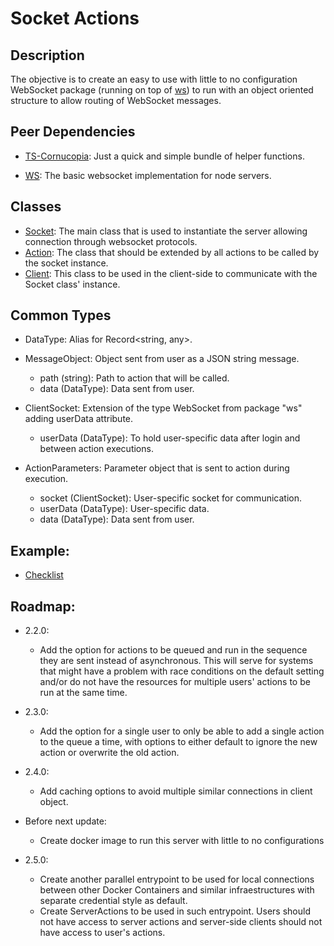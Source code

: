 # Socket Actions

## Description

The objective is to create an easy to use with little to no configuration
WebSocket package (running on top of [ws](https://www.npmjs.com/package/ws)) to
run with an object oriented structure to allow routing of WebSocket messages.

## Peer Dependencies

- [TS-Cornucopia](https://www.npmjs.com/package/ts-cornucopia): Just a quick and
  simple bundle of helper functions.

- [WS](https://www.npmjs.com/package/ws): The basic websocket implementation for
  node servers.

## Classes

- [Socket](/docs/server/socket.md): The main class that is used to instantiate
  the server allowing connection through websocket protocols.
- [Action](/docs/server/action.md): The class that should be extended by all
  actions to be called by the socket instance.
- [Client](/docs/client.md): This class to be used in the client-side to
  communicate with the Socket class' instance.

## Common Types

- DataType: Alias for Record<string, any>.

- MessageObject: Object sent from user as a JSON string message.

  - path (string): Path to action that will be called.
  - data (DataType): Data sent from user.

- ClientSocket: Extension of the type WebSocket from package "ws" adding
  userData attribute.

  - userData (DataType): To hold user-specific data after login and between
    action executions.

- ActionParameters: Parameter object that is sent to action during execution.
  - socket (ClientSocket): User-specific socket for communication.
  - userData (DataType): User-specific data.
  - data (DataType): Data sent from user.

## Example:

- [Checklist](https://github.com/NDA-Software/socket-actions-checklist)

## Roadmap:

- 2.2.0:

  - Add the option for actions to be queued and run in the sequence they are
    sent instead of asynchronous. This will serve for systems that might have a
    problem with race conditions on the default setting and/or do not have the
    resources for multiple users' actions to be run at the same time.

- 2.3.0:

  - Add the option for a single user to only be able to add a single action to
    the queue a time, with options to either default to ignore the new action or
    overwrite the old action.

- 2.4.0:

  - Add caching options to avoid multiple similar connections in client object.

- Before next update:

  - Create docker image to run this server with little to no configurations

- 2.5.0:

  - Create another parallel entrypoint to be used for local connections between
    other Docker Containers and similar infraestructures with separate
    credential style as default.
  - Create ServerActions to be used in such entrypoint. Users should not have
    access to server actions and server-side clients should not have access to
    user's actions.
